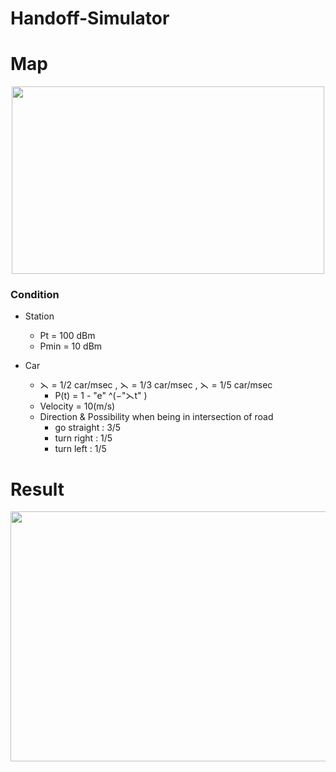 # Handoff-Simulator


# Map 
<div align=center>
   <img width="500" height="300" src="https://github.com/wei0914/Handoff-Simulator/blob/main/img/map.png"/>
</div>

### Condition
- Station
  - Pt = 100 dBm
  - Pmin = 10 dBm

- Car
  - ⋋ = 1/2 car/msec , ⋋ = 1/3 car/msec , ⋋ = 1/5 car/msec
    - P(t) = 1 - "e" ^(−"⋋t" ) 
  - Velocity = 10(m/s) 
  - Direction & Possibility when being in intersection of road
    - go straight   : 3/5
    - turn right    : 1/5
    - turn left     : 1/5

# Result
<div align=center>
   <img width="900" height="400" src="https://github.com/wei0914/Handoff-Simulator/blob/main/img/Figure_1.png"/>
</div>

